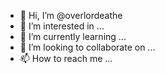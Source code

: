 - 👋 Hi, I’m @overlordeathe
- 👀 I’m interested in ...
- 🌱 I’m currently learning ...
- 💞️ I’m looking to collaborate on ...
- 📫 How to reach me ...

<!---
overlordeathe/overlordeathe is a ✨ special ✨ repository because its `README.md` (this file) appears on your GitHub profile.
You can click the Preview link to take a look at your changes.
--->
